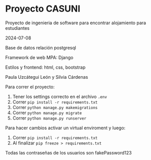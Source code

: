# Proyecto CASUNI
Proyecto de ingenieria de software para encontrar alojamiento para estudiantes

2024-07-08

Base de datos relación postgresql

Framework de web MPA: Django 

Estilos y frontend: html, css, bootstrap

Paula Uzcátegui León y Silvia Cárdenas

Para correr el proyecto:
1. Tener los settings correcto en el archivo ```.env```
2. Correr ```pip install -r requirements.txt```
3. Correr ```python manage.py makemigrations ```
4. Correr ```python manage.py migrate```
5. Correr ```python manage.py runserver```

Para hacer cambios activar un virtual enviroment y luego:
1. Correr ```pip install -r requirements.txt```
2. Al finalizar ```pip freeze > requirements.txt```

Todas las contraseñas de los usuarios son fakePassword123
